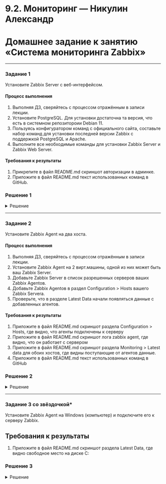 # 9.2. Мониторинг — Никулин Александр
# Домашнее задание к занятию «Система мониторинга Zabbix»
---

### Задание 1 

Установите Zabbix Server с веб-интерфейсом.

#### Процесс выполнения
1. Выполняя ДЗ, сверяйтесь с процессом отражённым в записи лекции.
2. Установите PostgreSQL. Для установки достаточна та версия, что есть в системном репозитороии Debian 11.
3. Пользуясь конфигуратором команд с официального сайта, составьте набор команд для установки последней версии Zabbix с поддержкой PostgreSQL и Apache.
4. Выполните все необходимые команды для установки Zabbix Server и Zabbix Web Server.

#### Требования к результаты 
1. Прикрепите в файл README.md скриншот авторизации в админке.
2. Приложите в файл README.md текст использованных команд в GitHub.

### Решение 1

<details>
  <summary>Решение</summary>

  Используем конфигуратор отсюда `https://www.zabbix.com/ru/download?zabbix=6.0&os_distribution=debian&os_version=11&components=server_frontend_agent&db=pgsql&ws=apache` \
  - Команды:
    - **Устанавливаем postgresql**
      - `apt update`
      - `apt install postgresql`
    - **Устанваливаем zabbix**
      - `wget https://repo.zabbix.com/zabbix/6.0/debian/pool/main/z/zabbix-release/zabbix-release_6.0-4+debian11_all.deb`
      - `dpkg -i zabbix-release_6.0-4+debian11_all.deb`
      - `apt update`
      - `apt install zabbix-server-pgsql zabbix-frontend-php php7.4-pgsql zabbix-apache-conf zabbix-sql-scripts zabbix-agent`
      - `less /etc/passwd | grep postgre` На всякий пожарный проверяем что пользователь postgres создан
    - **Создаем пользователя в бд и саму базу**
      - `su - postgres -c 'psql --command "CREATE USER zabbix WITH PASSWORD '\'123456789\'';"'`
      - `su - postgres -c 'psql --command "CREATE DATABASE zabbix OWNER zabbix;"'`
    - **Готовим все остальное**
      `zcat /usr/share/zabbix-sql-scripts/postgresql/server.sql.gz | sudo -u zabbix psql zabbix` импортируем начальную схему и данные.
      `find / -name zabbix_server.conf` - ищем где лежит файл конфигурации для редактирования пароля для доступа к бд
      `sed -i 's/# DBPassword=/DBPassword=123456789/g' /etc/zabbix/zabbix_server.conf` - Устанавливаем пароль
      `systemctl restart zabbix-server zabbix-agent apache2` - Стартуем сервис
      `systemctl enable zabbix-server zabbix-agent apache2` - Добавляем в автозапуск
      `systemctl status zabbix-server.service` - Проверяем что все ок
   - Далее подключаемся к к забиксу по `http://<ip>/zabbix/`
     - Проивзовдим базовую настрйоку указызваея пароли к БД и т.п.
     - И логинимся под Admin/zabbix
     - ![image](https://github.com/ADNikulin/netology/assets/44374132/8810d43d-f54c-4af1-8ccb-3b2eb50635fd)
     - ![image](https://github.com/ADNikulin/netology/assets/44374132/cb2f02de-914a-4cab-9971-100f8eed731e)
</details>

---

### Задание 2 

Установите Zabbix Agent на два хоста.

#### Процесс выполнения
1. Выполняя ДЗ, сверяйтесь с процессом отражённым в записи лекции.
2. Установите Zabbix Agent на 2 вирт.машины, одной из них может быть ваш Zabbix Server.
3. Добавьте Zabbix Server в список разрешенных серверов ваших Zabbix Agentов.
4. Добавьте Zabbix Agentов в раздел Configuration > Hosts вашего Zabbix Servera.
5. Проверьте, что в разделе Latest Data начали появляться данные с добавленных агентов.

#### Требования к результаты 
1. Приложите в файл README.md скриншот раздела Configuration > Hosts, где видно, что агенты подключены к серверу
2. Приложите в файл README.md скриншот лога zabbix agent, где видно, что он работает с сервером
3. Приложите в файл README.md скриншот раздела Monitoring > Latest data для обоих хостов, где видны поступающие от агентов данные.
4. Приложите в файл README.md текст использованных команд в GitHub

### Решение 2

<details>
  <summary>Решение</summary>

  Второе задание решил сделать через ansibleб что бы расскатать сразу все настройки на пару серверов. \
  Список серверов: \
  ![image](https://github.com/ADNikulin/netology/assets/44374132/1691b0ff-baa0-4425-87dd-16fed53cce5c)

  - **Подготовил плейбук с инфрой**
    - inventory: \
      ```ini
      [client_zabbix]
      158.160.77.153 ansible_user=user
      84.201.162.178 ansible_user=user
      ```
    - playbook: \
      ```yaml
      ---
      - name: Install zabbix on debian 11
        hosts: client_zabbix
        become: true
        remote_user: user
        vars:
          zabix_agent_deb_url: https://repo.zabbix.com/zabbix/6.0/debian/pool/main/z/zabbix-release/zabbix-release_6.0-4+debian11_all.deb
          zabix_server_url: "10.129.0.19"
        tasks:
          - name: wget zabbix repo
            get_url:
              url: "{{ zabix_agent_deb_url }}"
              dest: /tmp/zabbix_agent.deb
      
          - name: install zabbix repo
            apt: 
              deb: /tmp/zabbix_agent.deb
              state: present
          
          - name: update apt get and install zabbix agent 
            apt: 
              name: zabbix-agent
              state: present
              update_cache: yes
      
          - name: Stop service zabbix-agent
            service:
              name: zabbix-agent
              state: stopped
      
          - name: Set to config file ip zabbix server 
            shell: sed -i 's/Server=127.0.0.1/Server=127.0.0.1,{{ zabix_server_url }}/g' /etc/zabbix/zabbix_agentd.conf
      
          - name: Start service zabbix-agent
            service: 
              name: zabbix-agent
              enabled: true
              state: started
      ```
    - Проверяем корректность конфигов: \
      ![image](https://github.com/ADNikulin/netology/assets/44374132/9dcc65fe-9c76-4ef5-8b73-10b88bcde08d)
    - Проверяем запущен ли забикс агент: \
      ![image](https://github.com/ADNikulin/netology/assets/44374132/c4659fec-f8ed-41cf-a62a-4dbb5f8b0948)
  - **Настраиваем WEB часть**
    - Configuration Host: \
      ![image](https://github.com/ADNikulin/netology/assets/44374132/2b2b27cc-d42b-41f0-abc8-9bee11cfcf07)
    - Latest data: \
      ![image](https://github.com/ADNikulin/netology/assets/44374132/b0c3c1e3-4a66-4725-b752-c0064fde4735)
    - Логи с машины: \
      ![image](https://github.com/ADNikulin/netology/assets/44374132/da3abc40-181f-4df3-b6b7-7361b4cba49d)

</details>

---
### Задание 3 со звёздочкой*
Установите Zabbix Agent на Windows (компьютер) и подключите его к серверу Zabbix.

## Требования к результаты 
1. Приложите в файл README.md скриншот раздела Latest Data, где видно свободное место на диске C:

### Решение 3

<details>
  <summary>Решение</summary>

  Подопотной машины с виндой нет) а гемороится с собственной машиной и пробросом портов без белого ip - желания нет) 
</details>
